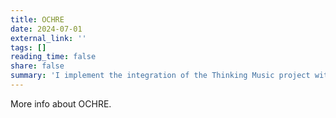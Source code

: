 ```yaml
---
title: OCHRE
date: 2024-07-01
external_link: ''
tags: []
reading_time: false
share: false
summary: 'I implement the integration of the Thinking Music project with the OCHRE database'
---
```


More info about OCHRE.

<!--more-->

